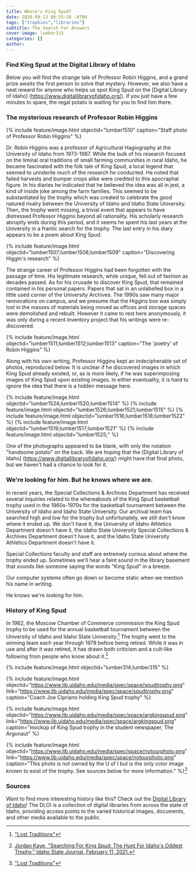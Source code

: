 ```yaml
---
title: Where's King Spud?
date: 2020-09-13 08:55:10 -0700
tags: ["trophies","libraries"]
subtitle: The Search For Answers
cover-image: lumber315
categories: []
author: 
---
```

### Find King Spud at the Digital Library of Idaho

Below you will find the strange tale of Professor Robin Higgins, and a grand prize awaits the first person to solve that mystery. However, we also have a neat reward for anyone who helps us spot King Spud on the [Digital Library of Idaho] (https://www.digitallibraryofidaho.org/). If you just have a few minutes to spare, the regal potato is waiting for you to find him there.

### The mysterious research of Professor Robin Higgins

{% include feature/image.html objectid="lumber1510" caption="Staff photo of Professor Robin Higgins" %}

Dr. Robin Higgins was a professor of Agricultural Hagiography at the University of Idaho from 1973-1987. While the bulk of his research focused on the liminal oral traditions of small farming communities in rural Idaho, he became fascinated with the folk tale of King Spud, a local legend that seemed to unnderlie much of the research he conducted. He noted that failed harvests and bumper crops alike were credited to this apocraphal figure. In his diaries he indicated that he believed the idea was all in jest, a kind of inside joke among the farm families. This seemed to be substantiated by the trophy which was created to celebrate the good natured rivalry between the University of Idaho and Idaho State University. Then, the trophy went missing, a trivial event that appears to have distressed Professor Higgins beyond all rationality. His scholarly research abruptly ends during this period, and it seems he spent his last years at the University in a frantic search for the trophy. The last entry in his diary appears to be a poem about King Spud. 

{% include feature/image.html objectid="lumber1507;lumber1508;lumber1509" caption="Discovering Higgin's research" %}

The strange career of Professor Higgins had been forgotten with the passage of time. His legitimate research, while unique, fell out of fashion as decades passed. As for his crusade to discover King Spud, that remained contained in his personal papers. Papers that sat in an unlabelled box in a little used corner of the University Archives. The 1990s saw many major rennovations on campus, and we presume that the Higgins box was simply lost in the masses of materials being moved as offices and storage spaces were demolished and rebuilt. However it came to rest here anonymously, it was only during a recent inventory project that his writings were re-discovered. 

{% include feature/image.html objectid="lumber1511;lumber1512;lumber1513" caption="The 'poetry' of Robin Higgins" %}

Along with his own writing, Professor Higgins kept an indecipherable set of photos, reproduced below. It is unclear if he discovered images in which King Spud already existed, or, as is more likely, if he was superimposing images of King Spud upon existing images. In either eventuality, it is hard to ignore the idea that there is a hidden message here.

{% include feature/image.html objectid="lumber1524;lumber1520;lumber1514" %}
{% include feature/image.html objectid="lumber1526;lumber1521;lumber1515" %}
{% include feature/image.html objectid="lumber1516;lumber1518;lumber1522" %}
{% include feature/image.html objectid="lumber1519;lumber1517;lumber1521" %}
{% include feature/image.html objectid="lumber1525;" %}

One of the photographs appeared to be blank, with only the notation "handsome potato" on the back. We are hoping that the [Digital Library of Idaho] (https://www.digitallibraryofidaho.org/) might have that final photo, but we haven't had a chance to look for it.

### We're looking for him. But he knows where we are.

In recent years, the Special Collections & Archives Department has received several inquiries related to the whereabouts of the King Spud basketball trophy used in the 1960s-1970s for the basketball tournament between the University of Idaho and Idaho State University. Our archival team has searched high and low for the trophy but unfortunately, we still don't know where it ended up. We don't have it, the University of Idaho Athletics Department doesn't have it, the Idaho State University Special Collections & Archives Department doesn't have it, and the Idaho State University Athletics Department doesn't have it. 

Special Collections faculty and staff are extremely curious about where the trophy ended up. Sometimes we'll hear a faint sound in the library basement that sounds like someone saying the words "King Spud" in a breeze. 

Our computer systems often go down or become static when we mention his name in writing. 

He knows we're looking for him. 

### History of King Spud

In 1962, the Moscow Chamber of Commerce commission the King Spud trophy to be used for the annual basketball tournament between the University of Idaho and Idaho State University.[^1] The trophy went to the winning team each year through 1979 before being retired. While it was in use and after it was retired, it has drawn both criticism and a cult-like following from people who know about it.[^2]

{% include feature/image.html objectid="lumber314;lumber315" %}

{% include feature/image.html objectid="https://www.lib.uidaho.edu/media/spec/space/spudtrophy.png" link="https://www.lib.uidaho.edu/media/spec/space/spudtrophy.png" caption="Coach Joe Cipriano holding King Spud trophy" %}

{% include feature/image.html objectid="https://www.lib.uidaho.edu/media/spec/space/argkingspud.png" link="https://www.lib.uidaho.edu/media/spec/space/argkingspud.png" caption="mockup of King Spud trophy in the student newspaper, The Argonaut" %}

{% include feature/image.html objectid="https://www.lib.uidaho.edu/media/spec/space/notourphoto.png" link="https://www.lib.uidaho.edu/media/spec/space/notourphoto.png" caption="This photo is not owned by the U of I but is the only color image known to exist of the trophy. See sources below for more information." %}[^1]

### Sources

[^1]: ["Lost Traditions"](https://gomightyvandals.wordpress.com/lost-traditions/)

[^2]: [Jordan Kaye, "Searching For King Spud: The Hunt For Idaho's Oddest Trophy," Idaho State Journal, February 11, 2021.](https://www.idahostatejournal.com/sports/the-hunt-for-idahos-oddest-trophy/article_88bc4f92-64f9-5347-94de-fe22d5a11694.html)

Want to find more interesting history like this? Check out the [Digital Library of Idaho](https://www.digitallibraryofidaho.org/)! The DLOI is a collection of digital libraries from across the state of Idaho, providing access points to the varied historical images, documents, and other media available to the public.